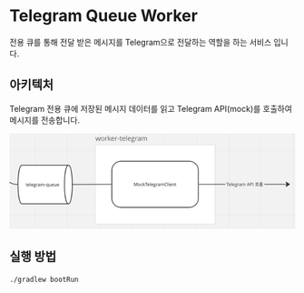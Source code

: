 # Telegram Queue Worker
 
전용 큐를 통해 전달 받은 메시지를 Telegram으로 전달하는 역할을 하는 서비스 입니다.

## 아키텍처

Telegram 전용 큐에 저장된 메시지 데이터를 읽고 Telegram API(mock)를 호출하여 메시지를 전송합니다.

![img.png](img.png)

## 실행 방법
```
./gradlew bootRun
```
